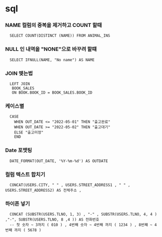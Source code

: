 # sql 

### NAME 컬럼의 중복을 제거하고 COUNT 할때
      SELECT COUNT(DISTINCT (NAME)) FROM ANIMAL_INS
### NULL 인 내역을 "NONE"으로 바꾸려 할떄 
      SELECT IFNULL(NAME, "No name") AS NAME
### JOIN 맺는법 
      LEFT JOIN 
       BOOK_SALES 
       ON BOOK.BOOK_ID = BOOK_SALES.BOOK_ID

### 케이스별 
      CASE 
        WHEN OUT_DATE <= "2022-05-01" THEN "출고완료"
        WHEN OUT_DATE >= "2022-05-02" THEN "출고대기"
        ELSE "출고미정"
        END 

### Date 포맷팅 
      DATE_FORMAT(OUT_DATE, '%Y-%m-%d') AS OUTDATE

### 컬럼 텍스트 합치기 
      CONCAT(USERS.CITY, " " , USERS.STREET_ADDRESS1 , " " , USERS.STREET_ADDRESS2) AS 전체주소 , 
### 하이픈 넣기 
      CONCAT (SUBSTR(USERS.TLNO, 1, 3) , "-" , SUBSTR(USERS.TLNO, 4, 4 ) ,"-", SUBSTR(USERS.TLNO, 8 ,4 )) AS 전화번호 
      -- 첫 숫자 ~ 3까지 ( 010 ) , 4번째 숫자 ~ 4번째 까지 ( 1234 ) , 8번쨰 ~ 4 번째 까지 ( 5678 ) 
